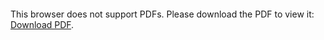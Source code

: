 <object data="/resources/pdf/CW1_Social_Media.pdf" type="application/pdf" width="700px" height="700px">
  <embed src="/resources/pdf/CW1_Social_Media.pdf">
    <p>This browser does not support PDFs. Please download the PDF to view it: <a href="/resources/pdf/CW1_Social_Media.pdf">Download PDF</a>.</p>
  </embed>
</object>
